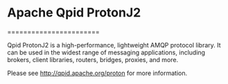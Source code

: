 # Apache Qpid ProtonJ2
=======================

Qpid ProtonJ2 is a high-performance, lightweight AMQP protocol library. It can be
used in the widest range of messaging applications, including brokers, client
libraries, routers, bridges, proxies, and more.

Please see http://qpid.apache.org/proton for more information.

